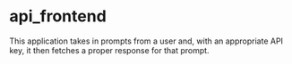 # api_frontend

This application takes in prompts from a user and, with an appropriate API key, it then fetches a proper response for that prompt. 
